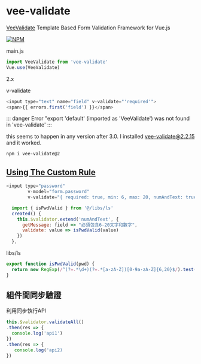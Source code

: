 # vee-validate

[VeeValidate](https://logaretm.github.io/vee-validate/) Template Based Form Validation Framework for Vue.js

[![NPM](https://nodei.co/npm/vee-validate.png?downloads=true&stars=true)](https://nodei.co/npm/vee-validate/)


main.js

```js
import VeeValidate from 'vee-validate'
Vue.use(VeeValidate)
```

2.x

v-validate

```js
<input type="text" name="field" v-validate="'required'">
<span>{{ errors.first('field') }}</span>
```

::: danger Error
"export 'default' (imported as 'VeeValidate') was not found in 'vee-validate'
:::

this seems to happen in any version after 3.0. I installed vee-validate@2.2.15 and it worked.

`npm i vee-validate@2`

## [Using The Custom Rule](https://vee-validate.logaretm.com/v2/guide/custom-rules.html#object-form)

```js
<input type="password"
        v-model="form.password"
        v-validate="{ required: true, min: 6, max: 20, numAndText: true }"
```

```js
  import { isPwdValid } from '@/libs/ls'
  created() {
    this.$validator.extend('numAndText', {
      getMessage: field => "必須包含6-20文字和數字",
      validate: value => isPwdValid(value)
    })
  },
```

libs/ls

```js
export function isPwdValid(pwd) {
  return new RegExp(/^(?=.*\d+)(?=.*[a-zA-Z])[0-9a-zA-Z]{6,20}$/).test(pwd)
}
```

## 組件間同步驗證

利用同步執行API

```js
this.$validator.validateAll()
.then(res => {
  console.log('api1')
})
.then(res => {
   console.log('api2)
})
```
